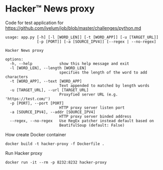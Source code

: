 Hacker™ News proxy
=================

Code for test application for 
https://github.com/ivelum/job/blob/master/challenges/python.md




```
usage: app.py [-h] [-l [WORD_LEN]] [-t [WORD_APP]] [-u [TARGET_URL]]
              [-p [PORT]] [-a [SOURCE_IPV4]] [--regex | --no-regex]

Hacker News proxy

options:
  -h, --help            show this help message and exit
  -l [WORD_LEN], --length [WORD_LEN]
                        specifies the length of the word to add characters
  -t [WORD_APP], --text [WORD_APP]
                        Text appended to matched by length words
  -u [TARGET_URL], --url [TARGET_URL]
                        Proxyfied server URL (e.g. 'https://test.com/')
  -p [PORT], --port [PORT]
                        HTTP proxy server listen port
  -a [SOURCE_IPV4], --addr [SOURCE_IPV4]
                        HTTP proxy server binded address
  --regex, --no-regex   Use RegEx patcher instead default based on
                        BeatifulSoup (default: False)
```

How create Docker container

```
docker build -t hacker-proxy -f Dockerfile .
```


Run Hacker proxy

```
docker run -it --rm -p 8232:8232 hacker-proxy
```